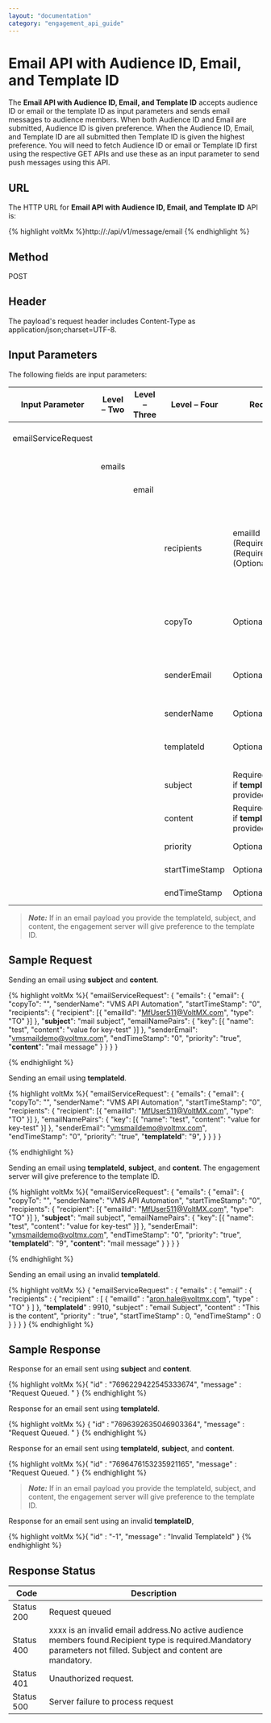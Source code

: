 ```yaml
---
layout: "documentation"
category: "engagement_api_guide"
---
```

                           

Email API with Audience ID, Email, and Template ID
==================================================

The **Email API with Audience ID, Email, and Template ID** accepts audience ID or email or the template ID as input parameters and sends email messages to audience members. When both Audience ID and Email are submitted, Audience ID is given preference. When the Audience ID, Email, and Template ID are all submitted then Template ID is given the highest preference. You will need to fetch Audience ID or email or Template ID first using the respective GET APIs and use these as an input parameter to send push messages using this API.

URL
---

The HTTP URL for **Email API with Audience ID, Email, and Template ID** API is:

{% highlight voltMx %}http://<host or ip>:<port>/api/v1/message/email
{% endhighlight %}

Method
------

POST

Header
------

The payload's request header includes Content-Type as application/json;charset=UTF-8.

Input Parameters
----------------

The following fields are input parameters:

  
| Input Parameter | Level – Two | Level – Three | Level – Four | Required | Type | Description |
| --- | --- | --- | --- | --- | --- | --- |
| emailServiceRequest |   |   |   |   |   | An array of emailServiceRequest objects |
|   | emails |   |   |   |   | An array of emails objects |
|   |   | email |   |   |   | An array of email objects |
|   |   |   | recipients | emailId (Requiredl) type (Required) id (Optional) |   | An array of recipients objects:-emailId (User email ID)-type (Email recipients such as To, CC and BCC)- id (Unique ID assigned to an audience member) |
|   |   |   | copyTo | Optional | string | If you want to send the email message to other recipients users, then provide the email IDs. |
|   |   |   | senderEmail | Optional | string | When sending emails, the default sender email ID is used, for example xxxxx@xxx.com. |
|   |   |   | senderName | Optional | string | Name of the user who sends an email |
|   |   |   | templateId | Optional | string | Template ID, can be obtained from [Get Templates by Pagination](../REST_API_Email_Template/Get_Email_Templates_By_Pagination.html). |
|   |   |   | subject | Required/Optional if **templateId** is provided | string | Email subject |
|   |   |   | content | Required/Optional if **templateId** is provided | string | Email message details |
|   |   |   | priority | Optional | boolean | If the email message is priority or not |
|   |   |   | startTimeStamp | Optional | string | Time relative to a starting point |
|   |   |   | endTimeStamp | Optional | string | Time relative to an ending point |

> **_Note:_** If in an email payload you provide the templateId, subject, and content, the engagement server will give preference to the template ID.

Sample Request
--------------

Sending an email using **subject** and **content**.

{% highlight voltMx %}{
    "emailServiceRequest": {
        "emails": {
            "email": {
                "copyTo": "",
                "senderName": "VMS API Automation",
                "startTimeStamp": "0",
                "recipients": {
                    "recipient": [{
                        "emailId": "MfUser511@VoltMX.com",
                        "type": "TO"
                    }]
                },
                "**subject**": "mail subject",
                "emailNamePairs": {
                    "key": [{
                        "name": "test",
                        "content": "value for key-test"
                    }]
                },
                "senderEmail": "vmsmaildemo@voltmx.com",
                "endTimeStamp": "0",
                "priority": "true",
                "**content**": "mail message"
            }
        }
    }
}

{% endhighlight %}

Sending an email using **templateId**.

{% highlight voltMx %}{
    "emailServiceRequest": {
        "emails": {
            "email": {
                "copyTo": "",
                "senderName": "VMS API Automation",
                "startTimeStamp": "0",
                "recipients": {
                    "recipient": [{
                        "emailId": "MfUser511@VoltMX.com",
                        "type": "TO"
                    }]
                },
                "emailNamePairs": {
                    "key": [{
                        "name": "test",
                        "content": "value for key-test"
                    }]
                },
                "senderEmail": "vmsmaildemo@voltmx.com",
                "endTimeStamp": "0",
                "priority": "true",
                "**templateId**": "9",
            }
        }
    }
}

{% endhighlight %}

Sending an email using **templateId**, **subject**, and **content**. The engagement server will give preference to the template ID.

{% highlight voltMx %}{
    "emailServiceRequest": {
        "emails": {
            "email": {
                "copyTo": "",
                "senderName": "VMS API Automation",
                "startTimeStamp": "0",
                "recipients": {
                    "recipient": [{
                        "emailId": "MfUser511@VoltMX.com",
                        "type": "TO"
                    }]
                },
                "**subject**": "mail subject",
                "emailNamePairs": {
                    "key": [{
                        "name": "test",
                        "content": "value for key-test"
                    }]
                },
                "senderEmail": "vmsmaildemo@voltmx.com",
                "endTimeStamp": "0",
                "priority": "true",
                "**templateId**": "9",
                "**content**": "mail message"
            }
        }
    }
}

{% endhighlight %}

Sending an email using an invalid **templateId**.

{% highlight voltMx %} {
  "emailServiceRequest" : {
    "emails" : {
      "email" : {
        "recipients" : {
        "recipient" : [ {
            "emailId" : "aron.hale@voltmx.com",
            "type" : "TO"
          } ]
        },
       "**templateId**" : 9910,
       "subject" : "email Subject",
        "content" : "This is the content",
        "priority" : "true",
        "startTimeStamp" : 0,
        "endTimeStamp" : 0
      }
    }
  }
}
{% endhighlight %}

Sample Response
---------------

Response for an email sent using **subject** and **content**.

{% highlight voltMx %}{
"id" : "7696229422545333674",
"message" : "Request Queued. "
} 
{% endhighlight %}

Response for an email sent using **templateId**.

{% highlight voltMx %}  {
     "id" : "7696392635046903364",
     "message" : "Request Queued. "
   }
{% endhighlight %}

Response for an email sent using **templateId**, **subject**, and **content**.

{% highlight voltMx %}{
"id" : "7696476153235921165",
"message" : "Request Queued. "
}
{% endhighlight %}

> **_Note:_** If in an email payload you provide the templateId, subject, and content, the engagement server will give preference to the template ID.

Response for an email sent using an invalid **templateID**,

{% highlight voltMx %}{
"id" : "-1",
"message" : "Invalid TemplateId"
}
{% endhighlight %}

Response Status
---------------

  
| Code | Description |
| --- | --- |
| Status 200 | Request queued |
| Status 400 | xxxx is an invalid email address.No active audience members found.Recipient type is required.Mandatory parameters not filled. Subject and content are mandatory. |
| Status 401 | Unauthorized request. |
| Status 500 | Server failure to process request |
